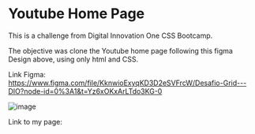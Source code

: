 # Youtube Home Page
This is a challenge from Digital Innovation One CSS Bootcamp.

The objective was clone the Youtube home page following this figma Design above, using only html and CSS.

Link Figma: https://www.figma.com/file/KknwioExyqKD3D2eSVFrcW/Desafio-Grid---DIO?node-id=0%3A1&t=Yz6xOKxArLTdo3KG-0

![image](https://user-images.githubusercontent.com/91344667/203613717-0d7fb5cc-8094-4267-8aec-db6dc6993fcd.png)

Link to my page:
